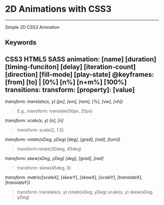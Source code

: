 # 2D Animations with CSS3
---
 Simple 2D CSS3 Animation
 ## Keywords
**CSS3**
**HTML5**
**SASS**
**animation**: [name] [duration] [timing-funciton] [delay] [iteration-count] [direction] [fill-mode] [play-state]
**@keyframes**: [from] [to] | [0%] [n%] [n+m%] [100%]
**transitions**: 
**transform**: [property]: [value]
---

*transform: translate(x, y) [px], [em], [rem], [%], [vw], [vh])*
> E.g., transform: translate(50px, 25px)

*transform: scale(x, y) [n], [n]*
> transform: scale(2, 1.5)

*transform: rotate(xDeg, yDeg) [deg], [grad], [rad], [turn])*
> transform:rotate(30deg, 45deg)

*transform: skew(xDeg, yDeg) [deg], [grad], [rad]*
> transform: skew(45deg, 0)

*transform: matrix([scaleX], [skewY], [skewX], [scaleY], [translateX], [translateY])*
> transform: translate(x, y) rotate(xDeg, yDeg) scale(x, y) skew(xDeg yDeg)
